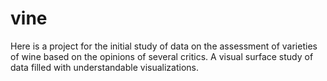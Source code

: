 # vine
Here is a project for the initial study of data on the assessment of varieties of wine based on the opinions of several critics. A visual surface study of data filled with understandable visualizations.
